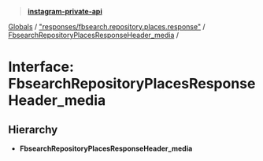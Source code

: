 > **[instagram-private-api](../README.md)**

[Globals](../README.md) / ["responses/fbsearch.repository.places.response"](../modules/_responses_fbsearch_repository_places_response_.md) / [FbsearchRepositoryPlacesResponseHeader_media](_responses_fbsearch_repository_places_response_.fbsearchrepositoryplacesresponseheader_media.md) /

# Interface: FbsearchRepositoryPlacesResponseHeader_media

## Hierarchy

- **FbsearchRepositoryPlacesResponseHeader_media**
